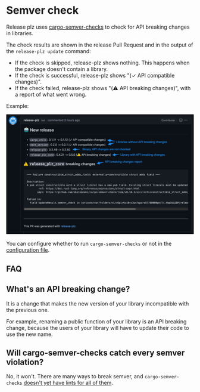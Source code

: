 # Semver check

Release plz uses [cargo-semver-checks](https://github.com/obi1kenobi/cargo-semver-checks)
to check for API breaking changes in libraries.

The check results are shown in the release Pull Request and in the output of the
`release-plz update` command:

- If the check is skipped, release-plz shows nothing. This happens when the package
  doesn't contain a library.
- If the check is successful, release-plz shows "(✓ API compatible changes)".
- If the check failed, release-plz shows "(⚠️ API breaking changes)", with a report
  of what went wrong.

Example:

![pr](assets/pr.png)

You can configure whether to run `cargo-semver-checks` or not in the
[configuration file](config.md#the-semver_check-field).

## FAQ

## What's an API breaking change?

It is a change that makes the new version of your library
incompatible with the previous one.

For example, renaming a public function of your library is an API breaking change,
because the users of your library will have to update their code to use the new name.

## Will cargo-semver-checks catch every semver violation?

No, it won't. There are many ways to break semver, and `cargo-semver-checks` [doesn't yet have lints for all of them](https://github.com/obi1kenobi/cargo-semver-checks/issues/5).
